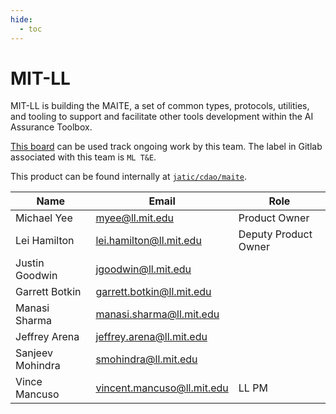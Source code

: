 ```yaml
---
hide:
  - toc
---
```


# MIT-LL

MIT-LL is building the MAITE, a set of common types, protocols, utilities, and tooling to support and facilitate other tools development within the AI Assurance Toolbox.

[This board](https://gitlab.jatic.net/groups/jatic/-/boards/51?label_name[]=ML%20T%26E) can be used track ongoing work by this team. The label in Gitlab associated with this team is `ML T&E`.

This product can be found internally at [`jatic/cdao/maite`](https://gitlab.jatic.net/jatic/cdao/maite).

| Name | Email | Role |
| ---- | ----- | ---- |
| Michael Yee | myee@ll.mit.edu | Product Owner |
| Lei Hamilton | lei.hamilton@ll.mit.edu | Deputy Product Owner| 
| Justin Goodwin | jgoodwin@ll.mit.edu | | 
| Garrett Botkin | garrett.botkin@ll.mit.edu | | 
| Manasi Sharma | manasi.sharma@ll.mit.edu | |
| Jeffrey Arena | jeffrey.arena@ll.mit.edu | | 
| Sanjeev Mohindra | smohindra@ll.mit.edu | |
| Vince Mancuso | vincent.mancuso@ll.mit.edu | LL PM |
